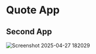 # Quote App

## Second App

![Screenshot 2025-04-27 182029](https://github.com/user-attachments/assets/530e1787-dc29-496d-af18-cbd219121e9c)
